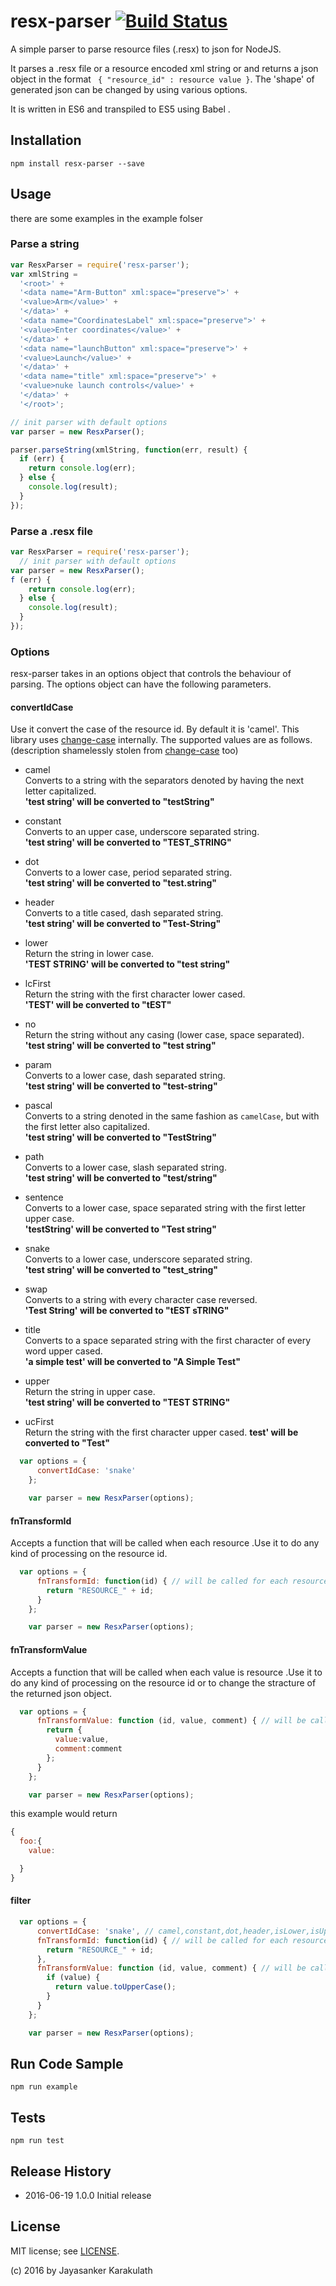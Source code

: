 # resx-parser [![Build Status](https://travis-ci.org/kjayasa/resx-parser.svg?branch=master)](https://travis-ci.org/kjayasa/resx-parser)
A simple parser to parse  resource files (.resx) to json for NodeJS.

It parses a .resx file or a resource encoded xml string or and returns a json object in the format 
``` { "resource_id" : resource value }```.
The 'shape' of generated json can be changed by using various options.

It is written in ES6 and transpiled to ES5 using Babel .

## Installation
`npm install resx-parser --save`

## Usage

there are some examples in the example folser

### Parse a string

```javascript
var ResxParser = require('resx-parser');
var xmlString =
  '<root>' +
  '<data name="Arm-Button" xml:space="preserve">' +
  '<value>Arm</value>' +
  '</data>' +
  '<data name="CoordinatesLabel" xml:space="preserve">' +
  '<value>Enter coordinates</value>' +
  '</data>' +
  '<data name="launchButton" xml:space="preserve">' +
  '<value>Launch</value>' +
  '</data>' +
  '<data name="title" xml:space="preserve">' +
  '<value>nuke launch controls</value>' +
  '</data>' +
  '</root>';

// init parser with default options
var parser = new ResxParser();

parser.parseString(xmlString, function(err, result) {
  if (err) {
    return console.log(err);
  } else {
    console.log(result);
  }
});
```

### Parse a .resx file

```javascript
var ResxParser = require('resx-parser');
  // init parser with default options
var parser = new ResxParser();
f (err) {
    return console.log(err);
  } else {
    console.log(result);
  }
});

```

### Options
resx-parser takes in an options object that controls the behaviour of parsing.
The options object can have the following parameters.
#### convertIdCase
Use it convert the case of the resource id. By default it is 'camel'.
This library uses [change-case](https://github.com/blakeembrey/change-case) internally.
The supported values are as follows.(description shamelessly stolen from [change-case](https://github.com/blakeembrey/change-case) too)
* camel  
Converts to a string with the separators denoted by having the next letter capitalized.  
**'test string' will be converted to "testString"**
* constant  
Converts to an upper case, underscore separated string.  
**'test string' will be converted to "TEST_STRING"**

* dot  
Converts to a lower case, period separated string.  
**'test string' will be converted to "test.string"**

* header  
Converts to a title cased, dash separated string.  
**'test string' will be converted to "Test-String"**

* lower  
Return the string in lower case.  
**'TEST STRING' will be converted to "test string"**

* lcFirst  
Return the string with the first character lower cased.  
**'TEST' will be converted to "tEST"**

* no  
Return the string without any casing (lower case, space separated).  
**'test string' will be converted to "test string"**

* param  
Converts to a lower case, dash separated string.  
**'test string' will be converted to "test-string"**

* pascal  
Converts to a string denoted in the same fashion as `camelCase`, but with the first letter also capitalized.  
**'test string' will be converted to "TestString"**

* path  
Converts to a lower case, slash separated string.  
**'test string' will be converted to "test/string"**

* sentence  
Converts to a lower case, space separated string with the first letter upper case.  
**'testString' will be converted to "Test string"**

* snake  
Converts to a lower case, underscore separated string.  
**'test string' will be converted to "test_string"**

* swap  
Converts to a string with every character case reversed.  
**'Test String' will be converted to "tEST sTRING"**

* title  
Converts to a space separated string with the first character of every word upper cased.  
**'a simple test' will be converted to "A Simple Test"**

* upper  
Return the string in upper case.  
**'test string' will be converted to "TEST STRING"**

* ucFirst  
Return the string with the first character upper cased.
**test' will be converted to "Test"**
```javascript
  var options = {
      convertIdCase: 'snake'
    };  

    var parser = new ResxParser(options);
  ```

#### fnTransformId 
Accepts a function that will be called when each resource .Use it to do any kind of processing on the resource id.
```javascript
  var options = {
      fnTransformId: function(id) { // will be called for each resource
        return "RESOURCE_" + id;
      }
    };  

    var parser = new ResxParser(options);
  ```
#### fnTransformValue 
Accepts a function that will be called when each value is resource .Use it to do any kind of processing on the resource id or to change the stracture of the returned json object.
```javascript
  var options = {
      fnTransformValue: function (id, value, comment) { // will be called for each resource id
        return {
          value:value,
          comment:comment
        };
      }
    };  

    var parser = new ResxParser(options);
  ```
  this example would return
  ```javascript
  {
    foo:{
      value:

    }
  }
  ```

#### filter
```javascript
  var options = {
      convertIdCase: 'snake', // camel,constant,dot,header,isLower,isUpper,lower,lcFirst,no,param,pascal,path,sentence,snake,swap,title,upper,ucFirst
      fnTransformId: function(id) { // will be called for each resource id
        return "RESOURCE_" + id;
      },
      fnTransformValue: function (id, value, comment) { // will be called for each resource id
        if (value) {
          return value.toUpperCase();
        }
      }
    };  

    var parser = new ResxParser(options);
  ```


## Run Code Sample

`npm run example`

## Tests

`npm run test`


## Release History
* 2016-06-19    1.0.0 Initial release

## License

MIT license; see [LICENSE](./LICENSE).

(c) 2016 by Jayasanker Karakulath
